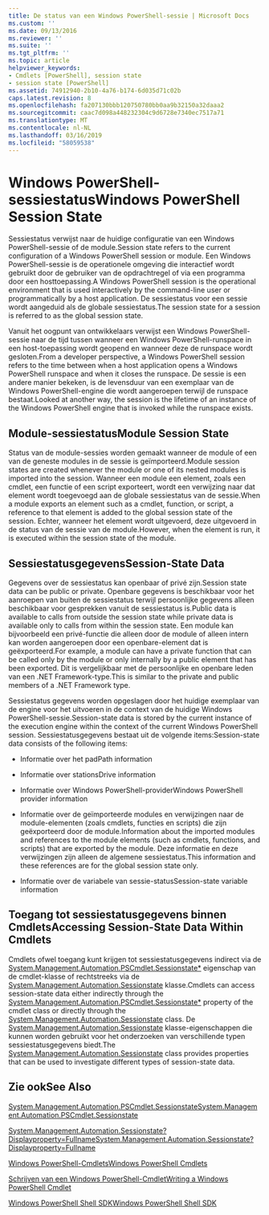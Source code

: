 ```yaml
---
title: De status van een Windows PowerShell-sessie | Microsoft Docs
ms.custom: ''
ms.date: 09/13/2016
ms.reviewer: ''
ms.suite: ''
ms.tgt_pltfrm: ''
ms.topic: article
helpviewer_keywords:
- Cmdlets [PowerShell], session state
- session state [PowerShell]
ms.assetid: 74912940-2b10-4a76-b174-6d035d71c02b
caps.latest.revision: 8
ms.openlocfilehash: fa207130bbb120750780bb0aa9b32150a32daaa2
ms.sourcegitcommit: caac7d098a448232304c9d6728e7340ec7517a71
ms.translationtype: MT
ms.contentlocale: nl-NL
ms.lasthandoff: 03/16/2019
ms.locfileid: "58059538"
---
```

# <a name="windows-powershell-session-state"></a><span data-ttu-id="ef58a-102">Windows PowerShell-sessiestatus</span><span class="sxs-lookup"><span data-stu-id="ef58a-102">Windows PowerShell Session State</span></span>

<span data-ttu-id="ef58a-103">Sessiestatus verwijst naar de huidige configuratie van een Windows PowerShell-sessie of de module.</span><span class="sxs-lookup"><span data-stu-id="ef58a-103">Session state refers to the current configuration of a Windows PowerShell session or module.</span></span> <span data-ttu-id="ef58a-104">Een Windows PowerShell-sessie is de operationele omgeving die interactief wordt gebruikt door de gebruiker van de opdrachtregel of via een programma door een hosttoepassing.</span><span class="sxs-lookup"><span data-stu-id="ef58a-104">A Windows PowerShell session is the operational environment that is used interactively by the command-line user or programmatically by a host application.</span></span> <span data-ttu-id="ef58a-105">De sessiestatus voor een sessie wordt aangeduid als de globale sessiestatus.</span><span class="sxs-lookup"><span data-stu-id="ef58a-105">The session state for a session is referred to as the global session state.</span></span>

<span data-ttu-id="ef58a-106">Vanuit het oogpunt van ontwikkelaars verwijst een Windows PowerShell-sessie naar de tijd tussen wanneer een Windows PowerShell-runspace in een host-toepassing wordt geopend en wanneer deze de runspace wordt gesloten.</span><span class="sxs-lookup"><span data-stu-id="ef58a-106">From a developer perspective, a Windows PowerShell session refers to the time between when a host application opens a Windows PowerShell runspace and when it closes the runspace.</span></span> <span data-ttu-id="ef58a-107">De sessie is een andere manier bekeken, is de levensduur van een exemplaar van de Windows PowerShell-engine die wordt aangeroepen terwijl de runspace bestaat.</span><span class="sxs-lookup"><span data-stu-id="ef58a-107">Looked at another way, the session is the lifetime of an instance of the Windows PowerShell engine that is invoked while the runspace exists.</span></span>

## <a name="module-session-state"></a><span data-ttu-id="ef58a-108">Module-sessiestatus</span><span class="sxs-lookup"><span data-stu-id="ef58a-108">Module Session State</span></span>

<span data-ttu-id="ef58a-109">Status van de module-sessies worden gemaakt wanneer de module of een van de geneste modules in de sessie is geïmporteerd.</span><span class="sxs-lookup"><span data-stu-id="ef58a-109">Module session states are created whenever the module or one of its nested modules is imported into the session.</span></span> <span data-ttu-id="ef58a-110">Wanneer een module een element, zoals een cmdlet, een functie of een script exporteert, wordt een verwijzing naar dat element wordt toegevoegd aan de globale sessiestatus van de sessie.</span><span class="sxs-lookup"><span data-stu-id="ef58a-110">When a module exports an element such as a cmdlet, function, or script, a reference to that element is added to the global session state of the session.</span></span> <span data-ttu-id="ef58a-111">Echter, wanneer het element wordt uitgevoerd, deze uitgevoerd in de status van de sessie van de module.</span><span class="sxs-lookup"><span data-stu-id="ef58a-111">However, when the element is run, it is executed within the session state of the module.</span></span>

## <a name="session-state-data"></a><span data-ttu-id="ef58a-112">Sessiestatusgegevens</span><span class="sxs-lookup"><span data-stu-id="ef58a-112">Session-State Data</span></span>

<span data-ttu-id="ef58a-113">Gegevens over de sessiestatus kan openbaar of privé zijn.</span><span class="sxs-lookup"><span data-stu-id="ef58a-113">Session state data can be public or private.</span></span> <span data-ttu-id="ef58a-114">Openbare gegevens is beschikbaar voor het aanroepen van buiten de sessiestatus terwijl persoonlijke gegevens alleen beschikbaar voor gesprekken vanuit de sessiestatus is.</span><span class="sxs-lookup"><span data-stu-id="ef58a-114">Public data is available to calls from outside the session state while private data is available only to calls from within the session state.</span></span> <span data-ttu-id="ef58a-115">Een module kan bijvoorbeeld een privé-functie die alleen door de module of alleen intern kan worden aangeroepen door een openbare-element dat is geëxporteerd.</span><span class="sxs-lookup"><span data-stu-id="ef58a-115">For example, a module can have a private function that can be called only by the module or only internally by a public element that has been exported.</span></span> <span data-ttu-id="ef58a-116">Dit is vergelijkbaar met de persoonlijke en openbare leden van een .NET Framework-type.</span><span class="sxs-lookup"><span data-stu-id="ef58a-116">This is similar to the private and public members of a .NET Framework type.</span></span>

<span data-ttu-id="ef58a-117">Sessiestatus gegevens worden opgeslagen door het huidige exemplaar van de engine voor het uitvoeren in de context van de huidige Windows PowerShell-sessie.</span><span class="sxs-lookup"><span data-stu-id="ef58a-117">Session-state data is stored by the current instance of the execution engine within the context of the current Windows PowerShell session.</span></span> <span data-ttu-id="ef58a-118">Sessiestatusgegevens bestaat uit de volgende items:</span><span class="sxs-lookup"><span data-stu-id="ef58a-118">Session-state data consists of the following items:</span></span>

- <span data-ttu-id="ef58a-119">Informatie over het pad</span><span class="sxs-lookup"><span data-stu-id="ef58a-119">Path information</span></span>

- <span data-ttu-id="ef58a-120">Informatie over stations</span><span class="sxs-lookup"><span data-stu-id="ef58a-120">Drive information</span></span>

- <span data-ttu-id="ef58a-121">Informatie over Windows PowerShell-provider</span><span class="sxs-lookup"><span data-stu-id="ef58a-121">Windows PowerShell provider information</span></span>

- <span data-ttu-id="ef58a-122">Informatie over de geïmporteerde modules en verwijzingen naar de module-elementen (zoals cmdlets, functies en scripts) die zijn geëxporteerd door de module.</span><span class="sxs-lookup"><span data-stu-id="ef58a-122">Information about the imported modules and references to the module elements (such as cmdlets, functions, and scripts) that are exported by the module.</span></span> <span data-ttu-id="ef58a-123">Deze informatie en deze verwijzingen zijn alleen de algemene sessiestatus.</span><span class="sxs-lookup"><span data-stu-id="ef58a-123">This information and these references are for the global session state only.</span></span>

- <span data-ttu-id="ef58a-124">Informatie over de variabele van sessie-status</span><span class="sxs-lookup"><span data-stu-id="ef58a-124">Session-state variable information</span></span>

## <a name="accessing-session-state-data-within-cmdlets"></a><span data-ttu-id="ef58a-125">Toegang tot sessiestatusgegevens binnen Cmdlets</span><span class="sxs-lookup"><span data-stu-id="ef58a-125">Accessing Session-State Data Within Cmdlets</span></span>

<span data-ttu-id="ef58a-126">Cmdlets ofwel toegang kunt krijgen tot sessiestatusgegevens indirect via de [System.Management.Automation.PSCmdlet.Sessionstate\*](/dotnet/api/System.Management.Automation.PSCmdlet.SessionState) eigenschap van de cmdlet-klasse of rechtstreeks via de [ System.Management.Automation.Sessionstate](/dotnet/api/System.Management.Automation.SessionState) klasse.</span><span class="sxs-lookup"><span data-stu-id="ef58a-126">Cmdlets can access session-state data either indirectly through the [System.Management.Automation.PSCmdlet.Sessionstate\*](/dotnet/api/System.Management.Automation.PSCmdlet.SessionState) property of the cmdlet class or directly through the [System.Management.Automation.Sessionstate](/dotnet/api/System.Management.Automation.SessionState) class.</span></span> <span data-ttu-id="ef58a-127">De [System.Management.Automation.Sessionstate](/dotnet/api/System.Management.Automation.SessionState) klasse-eigenschappen die kunnen worden gebruikt voor het onderzoeken van verschillende typen sessiestatusgegevens biedt.</span><span class="sxs-lookup"><span data-stu-id="ef58a-127">The [System.Management.Automation.Sessionstate](/dotnet/api/System.Management.Automation.SessionState) class provides properties that can be used to investigate different types of session-state data.</span></span>

## <a name="see-also"></a><span data-ttu-id="ef58a-128">Zie ook</span><span class="sxs-lookup"><span data-stu-id="ef58a-128">See Also</span></span>

[<span data-ttu-id="ef58a-129">System.Management.Automation.PSCmdlet.Sessionstate</span><span class="sxs-lookup"><span data-stu-id="ef58a-129">System.Management.Automation.PSCmdlet.Sessionstate</span></span>](/dotnet/api/System.Management.Automation.PSCmdlet.SessionState)

[<span data-ttu-id="ef58a-130">System.Management.Automation.Sessionstate?Displayproperty=Fullname</span><span class="sxs-lookup"><span data-stu-id="ef58a-130">System.Management.Automation.Sessionstate?Displayproperty=Fullname</span></span>](/dotnet/api/System.Management.Automation.SessionState)

[<span data-ttu-id="ef58a-131">Windows PowerShell-Cmdlets</span><span class="sxs-lookup"><span data-stu-id="ef58a-131">Windows PowerShell Cmdlets</span></span>](./cmdlet-overview.md)

[<span data-ttu-id="ef58a-132">Schrijven van een Windows PowerShell-Cmdlet</span><span class="sxs-lookup"><span data-stu-id="ef58a-132">Writing a Windows PowerShell Cmdlet</span></span>](./writing-a-windows-powershell-cmdlet.md)

[<span data-ttu-id="ef58a-133">Windows PowerShell Shell SDK</span><span class="sxs-lookup"><span data-stu-id="ef58a-133">Windows PowerShell Shell SDK</span></span>](../windows-powershell-reference.md)
